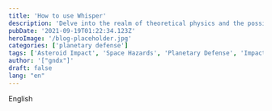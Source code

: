```yaml
---
title: 'How to use Whisper'
description: 'Delve into the realm of theoretical physics and the possibilities of traversable wormholes and warp drives.'
pubDate: '2021-09-19T01:22:34.123Z'
heroImage: '/blog-placeholder.jpg'
categories: ['planetary defense']
tags: ['Asteroid Impact', 'Space Hazards', 'Planetary Defense', 'Impact Events']
author: '["gndx"]'
draft: false
lang: "en"
---
```


English
